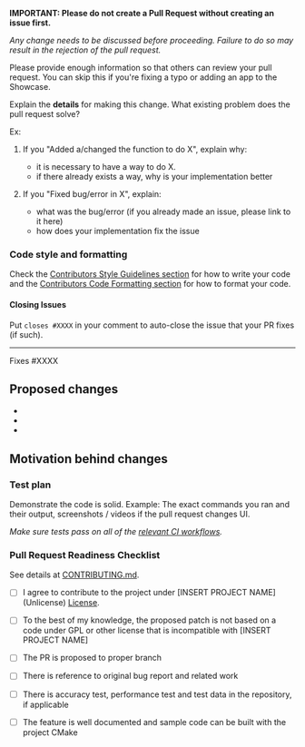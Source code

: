 **IMPORTANT: Please do not create a Pull Request without creating an issue first.**

*Any change needs to be discussed before proceeding. Failure to do so may result
in the rejection of the pull request.*

Please provide enough information so that others can review your pull request. You
can skip this if you're fixing a typo or adding an app to the Showcase.

Explain the **details** for making this change. What existing problem does the pull
request solve?

Ex:

1. If you "Added a/changed the function to do X", explain why:

    * it is necessary to have a way to do X.
    * if there already exists a way, why is your implementation better

2. If you "Fixed bug/error in X", explain:

    * what was the bug/error (if you already made an issue, please link to it here)
    * how does your implementation fix the issue

### Code style and formatting

Check the [Contributors Style Guidelines section](CONTRIBUTING.md#Style-guidelines)
for how to write your code and the [Contributors Code Formatting section](CONTRIBUTING.md#Code-formatting)
for how to format your code.

#### Closing Issues

Put `closes #XXXX` in your comment to auto-close the issue that your PR fixes
(if such).

---

Fixes #XXXX

## Proposed changes

*
*
*

## Motivation behind changes

### Test plan

Demonstrate the code is solid. Example: The exact commands you ran and their output,
screenshots / videos if the pull request changes UI.

*Make sure tests pass on all of the [relevant CI workflows](https://github.com/filipdutescu/libebpf/actions).*

### Pull Request Readiness Checklist

See details at [CONTRIBUTING.md](https://github.com/filipdutescu/libebpf/blob/master/CONTRIBUTING.md).

* [ ] I agree to contribute to the project under [INSERT PROJECT NAME] (Unlicense)
[License](LICENSE).

* [ ] To the best of my knowledge, the proposed patch is not based on a code under
GPL or other license that is incompatible with [INSERT PROJECT NAME]

* [ ] The PR is proposed to proper branch

* [ ] There is reference to original bug report and related work

* [ ] There is accuracy test, performance test and test data in the repository,
if applicable

* [ ] The feature is well documented and sample code can be built with the project
CMake
